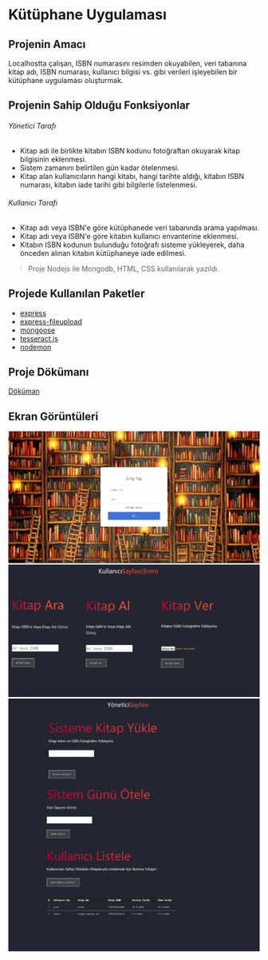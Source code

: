 # Kütüphane Uygulaması

## Projenin Amacı 
Localhostta çalışan, ISBN numarasını resimden okuyabilen, veri tabanına kitap adı, ISBN numarası, kullanıcı bilgisi vs. gibi verileri işleyebilen bir kütüphane uygulaması oluşturmak.

## Projenin Sahip Olduğu Fonksiyonlar
###### Yönetici Tarafı
- Kitap adı ile birlikte kitabın ISBN kodunu fotoğraftan okuyarak kitap bilgisinin eklenmesi.
- Sistem zamanını belirtilen gün kadar ötelenmesi.
- Kitap alan kullanıcıların hangi kitabı, hangi tarihte aldığı, kitabın ISBN numarası, kitabın iade tarihi gibi bilgilerle listelenmesi.

###### Kullanıcı Tarafı
- Kitap adı veya ISBN'e göre kütüphanede veri tabanında arama yapılması.
- Kitap adı veya ISBN'e göre kitabın kullanıcı envanterine eklenmesi.
- Kitabın ISBN kodunun bulunduğu fotoğrafı sisteme yükleyerek, daha önceden alınan kitabın kütüphaneye iade edilmesi.

> Proje Nodejs ile Mongodb, HTML, CSS kullanılarak yazıldı.

## Projede Kullanılan Paketler
- [express](https://expressjs.com)
- [express-fileupload](https://www.npmjs.com/package/express-fileupload)
- [mongoose](https://mongoosejs.com)
- [tesseract.js](https://github.com/naptha/tesseract.js#installation)
- [nodemon](https://www.npmjs.com/package/nodemon)

## Proje Dökümanı
[Döküman](https://www.dropbox.com/s/16o1yfhsh96erup/YazlabII-Proje1.pdf?dl=0)

## Ekran Görüntüleri
![loginPage](ss/login.png)
<br>
![userPage](ss/user.png)
<br>
![admiPage](ss/admin.png)
